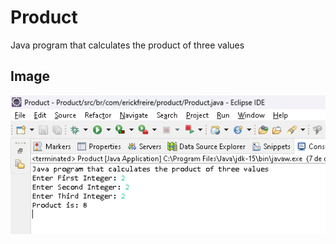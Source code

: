 # Product
 Java program that calculates the product of three values

## Image
![Currículo no Computador](product.png)
